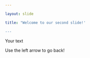 ```yaml
---

layout: slide

title: "Welcome to our second slide!'

---
```


Your text

Use the left arrow to go back!
